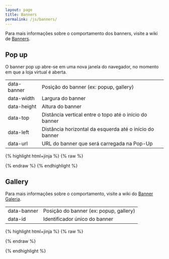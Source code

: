 ```yaml
---
layout: page
title: Banners
permalink: /js/banners/
---
```


Para mais informações sobre o comportamento dos banners, visite a wiki de [Banners](http://wiki.tray.com.br/documentacao/cadastrar-banners/).

## Pop up

O banner pop up abre-se em uma nova janela do navegador, no momento em que a loja virtual é aberta.

<table>
    <tbody>
        <tr>
            <td>data-banner</td>
            <td>Posição do banner (ex: popup, gallery)</td>
        </tr>
        <tr>
            <td>data-width</td>
            <td>Largura do banner</td>
        </tr>
        <tr>
            <td>data-height</td>
            <td>Altura do banner</td>
        </tr>
        <tr>
            <td>data-top</td>
            <td>Distância vertical entre o topo até o início do banner</td>
        </tr>
        <tr>
            <td>data-left</td>
            <td>Distância horizontal da esquerda até o início do banner</td>
        </tr>
        <tr>
            <td>data-url</td>
            <td>URL do banner que será carregada na Pop-Up</td>
        </tr>
    </tbody>
</table>

{% highlight html+jinja %}
{% raw %}

<div data-banner="popup"
    data-width="200"
    data-height="200"
    data-top="400"
    data-left="400">
</div>

{% endraw %}
{% endhighlight %}

## Gallery

Para mais informações sobre o comportamento, visite a wiki do [Banner Galeria](http://wiki.tray.com.br/documentacao/cadastrar-banners/#cadastrar-galeria).

<table>
    <tbody>
        <tr>
            <td>data-banner</td>
            <td>Posição do banner (ex: popup, gallery)</td>
        </tr>
        <tr>
            <td>data-id</td>
            <td>Identificador único do banner</td>
        </tr>
    </tbody>
</table>

{% highlight html+jinja %}
{% raw %}

<div data-banner="gallery" data-id="1"></div>

{% endraw %}

{% endhighlight %}
